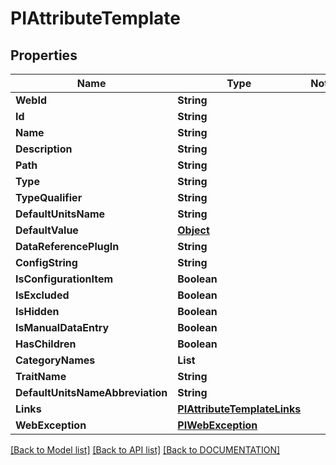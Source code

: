 # PIAttributeTemplate

## Properties
Name | Type | Notes
------------ | ------------- | -------------
**WebId** | **String**
**Id** | **String**
**Name** | **String**
**Description** | **String**
**Path** | **String**
**Type** | **String**
**TypeQualifier** | **String**
**DefaultUnitsName** | **String**
**DefaultValue** | **[**Object**](../models/Object.md)**
**DataReferencePlugIn** | **String**
**ConfigString** | **String**
**IsConfigurationItem** | **Boolean**
**IsExcluded** | **Boolean**
**IsHidden** | **Boolean**
**IsManualDataEntry** | **Boolean**
**HasChildren** | **Boolean**
**CategoryNames** | **List<String>**
**TraitName** | **String**
**DefaultUnitsNameAbbreviation** | **String**
**Links** | **[**PIAttributeTemplateLinks**](../models/PIAttributeTemplateLinks.md)**
**WebException** | **[**PIWebException**](../models/PIWebException.md)**

[[Back to Model list]](../../DOCUMENTATION.md#documentation-for-models) [[Back to API list]](../../DOCUMENTATION.md#documentation-for-api-endpoints) [[Back to DOCUMENTATION]](../../DOCUMENTATION.md)
